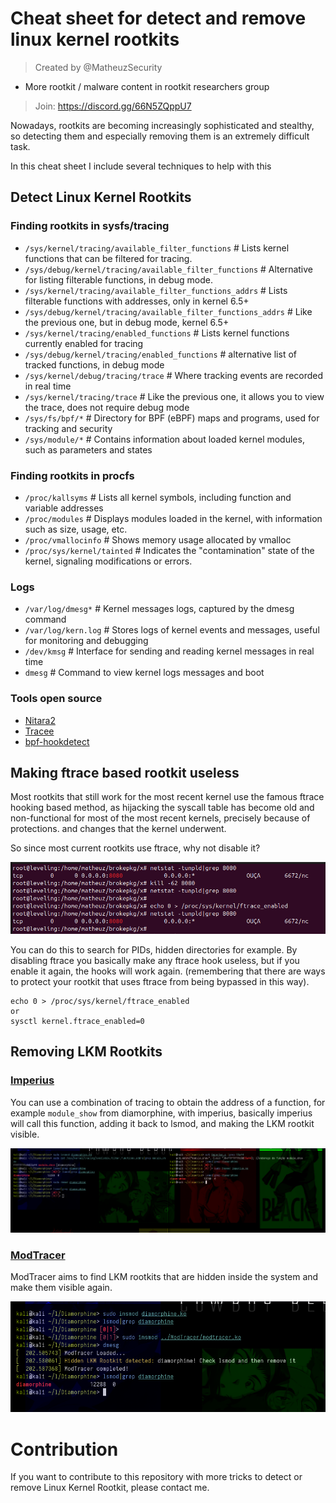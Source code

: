 #  Cheat sheet for detect and remove linux kernel rootkits

>  Created by @MatheuzSecurity
- More rootkit / malware content in rootkit researchers group
>  Join: https://discord.gg/66N5ZQppU7

Nowadays, rootkits are becoming increasingly sophisticated and stealthy, so detecting them and especially removing them is an extremely difficult task.

In this cheat sheet I include several techniques to help with this

## Detect Linux Kernel Rootkits

### Finding rootkits in sysfs/tracing

- `/sys/kernel/tracing/available_filter_functions` # Lists kernel functions that can be filtered for tracing.
- `/sys/debug/kernel/tracing/available_filter_functions` # Alternative for listing filterable functions, in debug mode.
- `/sys/kernel/tracing/available_filter_functions_addrs` # Lists filterable functions with addresses, only in kernel 6.5+
- `/sys/debug/kernel/tracing/available_filter_functions_addrs` # Like the previous one, but in debug mode, kernel 6.5+
- `/sys/kernel/tracing/enabled_functions` # Lists kernel functions currently enabled for tracing
- `/sys/debug/kernel/tracing/enabled_functions` # alternative list of tracked functions, in debug mode
- `/sys/kernel/debug/tracing/trace` # Where tracking events are recorded in real time
- `/sys/kernel/tracing/trace` # Like the previous one, it allows you to view the trace, does not require debug mode
- `/sys/fs/bpf/*` # Directory for BPF (eBPF) maps and programs, used for tracking and security
- `/sys/module/*` # Contains information about loaded kernel modules, such as parameters and states


### Finding rootkits in procfs

- `/proc/kallsyms` # Lists all kernel symbols, including function and variable addresses
- `/proc/modules` # Displays modules loaded in the kernel, with information such as size, usage, etc.
- `/proc/vmallocinfo` # Shows memory usage allocated by vmalloc
- `/proc/sys/kernel/tainted` # Indicates the "contamination" state of the kernel, signaling modifications or errors.

### Logs

- `/var/log/dmesg*` # Kernel messages logs, captured by the dmesg command
- `/var/log/kern.log` # Stores logs of kernel events and messages, useful for monitoring and debugging
- `/dev/kmsg` # Interface for sending and reading kernel messages in real time
- `dmesg` # Command to view kernel logs messages and boot 

### Tools open source

- [Nitara2](https://github.com/ksen-lin/nitara2)
- [Tracee](https://github.com/aquasecurity/tracee)
- [bpf-hookdetect](https://github.com/pathtofile/bpf-hookdetect)

## Making ftrace based rootkit useless

Most rootkits that still work for the most recent kernel use the famous ftrace hooking based method, as hijacking the syscall table has become old and non-functional for most of the most recent kernels, precisely because of protections. and changes that the kernel underwent.

So since most current rootkits use ftrace, why not disable it?

<p align="center"><img src="brokepkg.png"></p>

You can do this to search for PIDs, hidden directories for example. By disabling ftrace you basically make any ftrace hook useless, but if you enable it again, the hooks will work again. (remembering that there are ways to protect your rootkit that uses ftrace from being bypassed in this way).

```
echo 0 > /proc/sys/kernel/ftrace_enabled
or
sysctl kernel.ftrace_enabled=0
```

## Removing LKM Rootkits 

### [Imperius](https://github.com/MatheuZSecurity/Imperius)

You can use a combination of tracing to obtain the address of a function, for example `module_show` from diamorphine, with imperius, basically imperius will call this function, adding it back to lsmod, and making the LKM rootkit visible.

<p align="center"><img src="imperius.png"></p>

### [ModTracer](https://github.com/MatheuZSecurity/ModTracer)

ModTracer aims to find LKM rootkits that are hidden inside the system and make them visible again.

<p align="center"><img src="modtracer.png"></p>

# Contribution

If you want to contribute to this repository with more tricks to detect or remove Linux Kernel Rootkit, please contact me.
